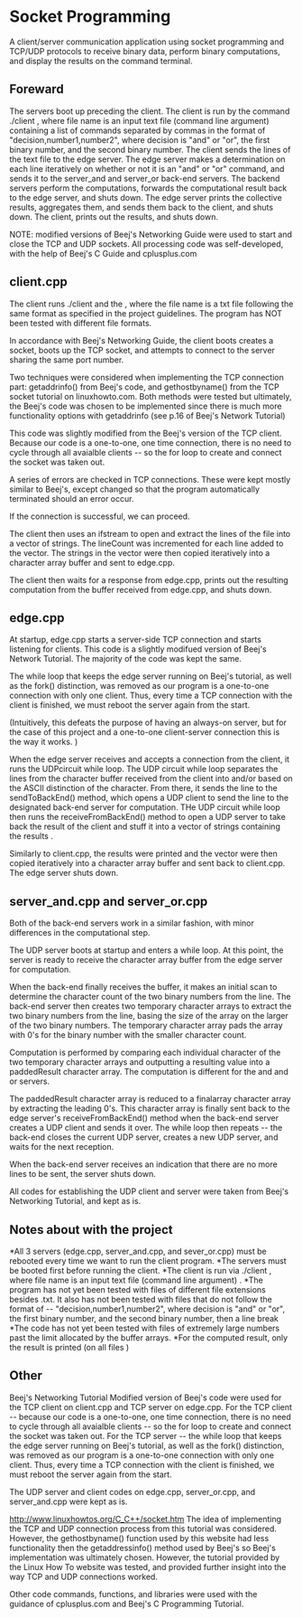 # Socket Programming
A client/server communication application using socket programming and TCP/UDP protocols to receive binary data, perform binary computations, and display the results on the command terminal.

## Foreward
The servers boot up preceding the client. The client is run by the command ./client <filename>, where file name is an input text file (command line argument) containing a list of commands separated by commas in the format of "decision,number1,number2", where decision is "and" or "or", the first binary number, and the second binary number. The client sends the lines of the text file to the edge server. The edge server makes a determination on each line iteratively on whether or not it is an "and" or  "or" command, and sends it to the server_and and server_or back-end servers. The backend servers perform the computations, forwards the computational result back to the edge server, and shuts down. The edge server prints the collective results, aggregates them, and sends them back to the client, and shuts down. The client, prints out the results, and shuts down. 

NOTE: modified versions of Beej's Networking Guide were used to start and close the TCP and UDP sockets. All processing code was self-developed, with the help of Beej's C  Guide and cplusplus.com

## client.cpp
The client runs ./client and the <filename>, where the file name is a txt file following the same format as specified in the project guidelines. The program has NOT been tested with different file formats.  

In accordance with Beej's Networking Guide, the client boots creates a socket, boots up the TCP socket, and attempts to connect to the server sharing the same port number. 

Two techniques were considered when implementing the TCP connection part: getaddrinfo() from Beej's code, and gethostbyname() from the TCP socket tutorial on linuxhowto.com. Both methods were tested but ultimately, the Beej's code was chosen to be implemented since there is much more functionality options with getaddrinfo (see p.16 of Beej's Network Tutorial)

This code was slightly modified from the Beej's version of the TCP client. Because our code is a one-to-one, one time connection, there is no need to cycle through all avaialble clients -- so the for loop to create and connect the socket was taken out. 

A series of errors are checked in TCP connections. These were kept mostly similar to Beej's, except changed so that the program automatically terminated should an error occur. 

If the connection is successful, we can proceed. 

The client then uses an ifstream to open and extract the lines of the file into a vector of strings. The lineCount was incremented for each line added to the vector.  The strings in the vector were then copied iteratively into a character array buffer and sent to edge.cpp.

The client then waits for a response from edge.cpp, prints out the resulting computation from the buffer received from edge.cpp, and shuts down.

## edge.cpp
At startup, edge.cpp starts a server-side TCP connection and starts listening for clients. This code is a slightly modifued version of Beej's Network Tutorial. The  majority of the code was kept the same.

The while loop that keeps the edge server running on Beej's tutorial, as well as the fork() distinction, was removed as our program is a one-to-one connection with only one client. Thus, every time a TCP connection with the client is finished, we must reboot the server again from the start. 

(Intuitively, this defeats the purpose of having an always-on server, but for the case of this project and a one-to-one client-server connection this is the way it works. )

When the edge server receives and accepts  a connection from the client, it runs the UDPcircuit while loop. The UDP circuit while loop separates the lines from the character buffer received from the client into and/or based on the ASCII distinction of the character. From there, it sends the line to the sendToBackEnd() method, which opens a UDP client to send the line to the designated back-end server for computation. THe UDP circuit while loop then runs the receiveFromBackEnd() method to open a UDP server to take back the result of the client and stuff it into a vector of strings containing the results .

Similarly to client.cpp, the results were printed and  the vector were then copied iteratively into a character array buffer and sent back to client.cpp. The edge server shuts down.

## server_and.cpp and server_or.cpp

Both of the back-end servers work in a similar fashion, with minor differences in the computational step.

The UDP server boots at startup and enters a while loop. At this point, the server is ready to receive the character array buffer from the edge server for computation. 

When the back-end finally receives the buffer, it makes an initial scan to determine the character count of the two binary numbers from the line.  The back-end server then creates two temporary character arrays to extract the two binary numbers from the line, basing the size of the array on the larger of the two binary numbers. The temporary character array pads the array with 0's for the binary number with the smaller character count.

Computation is performed by comparing each individual character of the two temporary character arrays and outputting a resulting value into a paddedResult character array. The computation is different for the and and or servers. 

The paddedResult character array is reduced to a finalarray character array by extracting the leading 0's. This character array is finally sent back to the edge server's receiveFromBackEnd() method when the back-end server creates a UDP client and sends it over. The while loop then repeats -- the back-end closes the current UDP server, creates a new UDP server, and waits for the next reception.

When the back-end server receives an indication that there are no more lines to be sent, the server shuts down.

All codes for establishing the UDP client and server were taken from Beej's Networking Tutorial, and kept as is.


## Notes about with the project

*All 3 servers (edge.cpp, server_and.cpp, and sever_or.cpp) must be rebooted every time we want to run the client program. 
*The servers must be booted first before running the client.
*The client is run via ./client <filename>, where file name is an input text file (command line argument) . 
*The program has not yet been tested with files of different file extensions besides .txt. It also has not been tested with files that do not follow the format of --   "decision,number1,number2", where decision is "and" or "or", the first binary number, and the second binary number, then a line break
*The code has not yet been tested with files of extremely large numbers past the limit allocated by the buffer arrays.
*For the computed result, only the result is printed (on all files )


## Other

Beej's Networking Tutorial
Modified version of Beej's code were used for the TCP client on client.cpp and TCP server on edge.cpp. For the TCP client --  because our code is a one-to-one, one time connection, there is no need to cycle through all avaialble clients -- so the for loop to create and connect the socket was taken out.  For the TCP server -- the while loop that keeps the edge server running on Beej's tutorial, as well as the fork() distinction, was removed as our program is a one-to-one connection with only one client. Thus, every time a TCP connection with the client is finished, we must reboot the server again from the start. 

The UDP server and client codes on edge.cpp, server_or.cpp, and server_and.cpp were kept as is.

http://www.linuxhowtos.org/C_C++/socket.htm
The idea of implementing the TCP and UDP connection process from this tutorial was considered. However, the gethostbyname() function used by this website had less functionality then the getaddressinfo() method used by Beej's so Beej's implementation was ultimately chosen. However, the tutorial provided by the Linux How To website was tested, and provided further insight into the way TCP and UDP connections worked.


Other code commands, functions, and libraries were used with the guidance of cplusplus.com and Beej's C Programming Tutorial.





